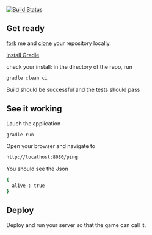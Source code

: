 [![Build Status](https://travis-ci.org/yosethegame/java-sunhttpserver-example.svg)](https://travis-ci.org/yosethegame/java-sunhttpserver-example)

## Get ready

[fork](https://help.github.com/articles/fork-a-repo) me and [clone](https://help.github.com/articles/fork-a-repo#step-2-clone-your-fork) your repository locally.

[install Gradle](http://www.gradle.org/)

check your install: in the directory of the repo, run

```sh
gradle clean ci
```

Build should be successful and the tests should pass

## See it working

Lauch the application

```sh
gradle run
```

Open your browser and navigate to

```sh
http://localhost:8080/ping
```

You should see the Json

```sh
{
  alive : true
}
```

## Deploy

Deploy and run your server so that the game can call it.